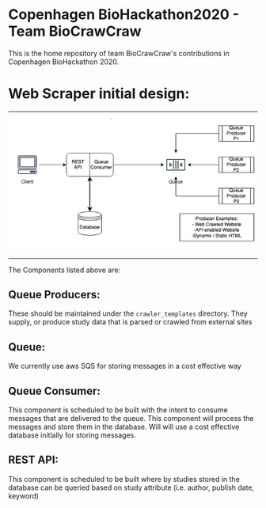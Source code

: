 # Copenhagen BioHackathon2020 - Team BioCrawCraw

This is the home repository of team BioCrawCraw's contributions in Copenhagen BioHackathon 2020.

Web Scraper initial design:
===============
___

![](initial_design.png)

___

The Components listed above are:

Queue Producers:
---------------

  These should be maintained under the `crawler_templates` directory. They supply, or produce study data that is parsed
  or crawled from external sites
   
Queue:
------
 
   We currently use aws SQS for storing messages in a cost effective way
   
Queue Consumer:
---------------
 
   This component is scheduled to be built with the intent to consume messages that are delivered
   to the queue. This component will process the messages and store them in the database. Will will use
   a cost effective database initlally for storing messages.
   
REST API:
---------

  This component is scheduled to be built where by studies stored in the database can be queried
  based on study attribute (i.e. author, publish date, keyword)
